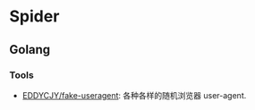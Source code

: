# Spider
## Golang
### Tools
* [EDDYCJY/fake-useragent](https://github.com/EDDYCJY/fake-useragent): 各种各样的随机浏览器 user-agent.